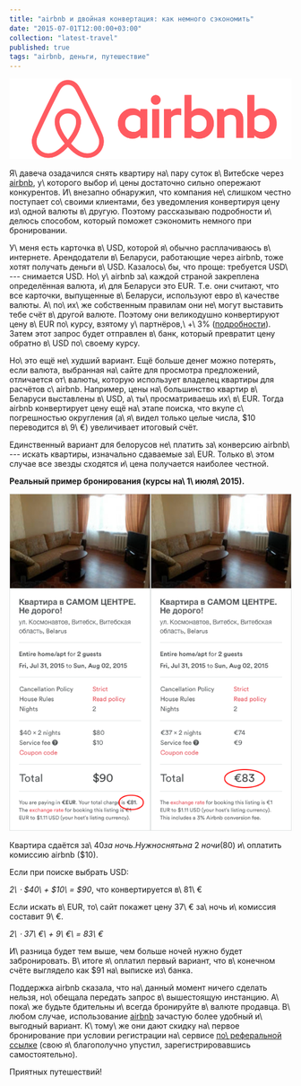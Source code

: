 ```yaml
---
title: "airbnb и двойная конвертация: как немного сэкономить"
date: "2015-07-01T12:00:00+03:00"
collection: "latest-travel"
published: true
tags: "airbnb, деньги, путешествие"
---
```


![](/images/3rd-party/airbnb-logo.png)

Я\ давеча озадачился снять квартиру на\ пару суток в\ Витебске через [airbnb], у\ которого выбор и\ цены достаточно 
сильно опережают конкурентов. И\ внезапно обнаружил, что компания не\ слишком честно поступает со\ своими клиентами, без 
уведомления конвертируя цену из\ одной валюты в\ другую. Поэтому рассказываю подробности и\ делюсь способом, который 
поможет сэкономить немного при бронировании.

<!--more-->

У\ меня есть карточка в\ USD, которой я\ обычно расплачиваюсь в\ интернете. Арендодатели в\ Беларуси, работающие через 
airbnb, тоже хотят получать деньги в\ USD. Казалось\ бы, что проще: требуется USD\ --- снимается USD. Но\ у\ airbnb 
за\ каждой страной закреплена определённая валюта, и\ для Беларуси это EUR. Т.е. они считают, что все карточки, 
выпущенные в\ Беларуси, используют евро в\ качестве валюты. А\ по\ их\ же собственным правилам они не\ могут выставить 
тебе счёт в\ другой валюте. Поэтому они великодушно конвертируют цену в\ EUR по\ курсу, взятому у\ партнёров,\ +\ 3% 
([подробности][faq]). Затем этот запрос будет отправлен в\ банк, который превратит цену обратно в\ USD по\ своему курсу.

Но\ это ещё не\ худший вариант. Ещё больше денег можно потерять, если валюта, выбранная на\ сайте для просмотра 
предложений, отличается от\ валюты, которую использует владелец квартиры для расчётов с\ airbnb. Например, цены 
на\ большинство квартир в\ Беларуси выставлены в\ USD, а\ ты\ просматриваешь их\ в\ EUR. Тогда airbnb конвертирует цену 
ещё на\ этапе поиска, что вкупе с\ погрешностью округления (а\ я\ видел только целые числа, $10 переводится в\ 9\ €) 
увеличивает итоговый счёт.

Единственный вариант для белорусов не\ платить за\ конверсию airbnb\ --- искать квартиры, изначально сдаваемые за\ EUR. 
Только в\ этом случае все звезды сходятся и\ цена получается наиболее честной.

**Реальный пример бронирования (курсы на\ 1\ июля\ 2015).**

![](/images/screenshots/airbnb-currency.png)

Квартира сдаётся за\ $40 за\ ночь. Нужно снять на\ 2\ ночи ($80) и\ оплатить комиссию airbnb ($10).

Если при поиске выбрать USD:

*2\ &sdot; $40\ + $10\ = $90*, что конвертируется в\ 81\ €

Если искать в\ EUR, то\ сайт покажет цену 37\ € за\ ночь и\ комиссия составит 9\ €.

*2\ &sdot; 37\ €\ + 9\ €\ = 83\ €*

И\ разница будет тем выше, чем больше ночей нужно будет забронировать. В\ итоге я\ оплатил первый вариант, что 
в\ конечном счёте выглядело как $91 на\ выписке из\ банка.

Поддержка airbnb сказала, что на\ данный момент ничего сделать нельзя, но\ обещала передать запрос в\ вышестоящую 
инстанцию. А\ пока\ же будьте бдительны и\ всегда бронируйте в\ валюте продавца. В\ любом случае, использование [airbnb] 
зачастую более удобный и\ выгодный вариант. К\ тому\ же они дают скидку на\ первое бронирование при условии регистрации 
на\ сервисе [по\ реферальной ссылке][airbnb] (свою я\ благополучно упустил, зарегистрировавшись самостоятельно). 

Приятных путешествий!

[airbnb]: https://www.airbnb.com/c/mdikun?s=8
[faq]: https://www.airbnb.com/support/article/502
